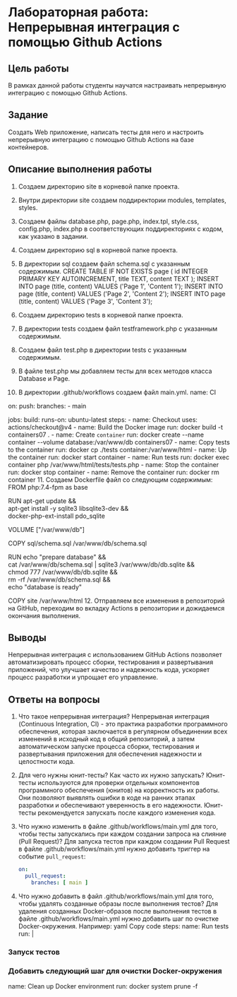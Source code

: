 # Лабораторная работа: Непрерывная интеграция с помощью Github Actions

## Цель работы
В рамках данной работы студенты научатся настраивать непрерывную интеграцию с помощью Github Actions.

## Задание
Создать Web приложение, написать тесты для него и настроить непрерывную интеграцию с помощью Github Actions на базе контейнеров.

## Описание выполнения работы 
1. Создаем директорию site в корневой папке проекта.
2. Внутри директории site создаем поддиректории modules, templates, styles.
3. Создаем файлы database.php, page.php, index.tpl, style.css, config.php, index.php в соответствующих поддиректориях с кодом, как указано в задании.
4. Создаем директорию sql в корневой папке проекта.
5. В директории sql создаем файл schema.sql с указанным содержимым.
CREATE TABLE IF NOT EXISTS page (
    id INTEGER PRIMARY KEY AUTOINCREMENT,
    title TEXT,
    content TEXT
);
INSERT INTO page (title, content) VALUES ('Page 1', 'Content 1');
INSERT INTO page (title, content) VALUES ('Page 2', 'Content 2');
INSERT INTO page (title, content) VALUES ('Page 3', 'Content 3');

6. Создаем директорию tests в корневой папке проекта.
7. В директории tests создаем файл testframework.php с указанным содержимым.
8. Создаем файл test.php в директории tests с указанным содержимым.
9. В файле test.php мы добавляем тесты для всех методов класса Database и Page.
10. В директории .github/workflows создаем файл main.yml.
name: CI

on:
  push:
    branches:
      - main

jobs:
  build:
    runs-on: ubuntu-latest
    steps:
      - name: Checkout
        uses: actions/checkout@v4
      - name: Build the Docker image
        run: docker build -t containers07 .
      - name: Create `container`
        run: docker create --name container --volume database:/var/www/db containers07
      - name: Copy tests to the container
        run: docker cp ./tests container:/var/www/html
      - name: Up the container
        run: docker start container
      - name: Run tests
        run: docker exec container php /var/www/html/tests/tests.php
      - name: Stop the container
        run: docker stop container
      - name: Remove the container
        run: docker rm container
11. Создаем Dockerfile файл co следующим содержимым:
FROM php:7.4-fpm as base

RUN apt-get update && \
    apt-get install -y sqlite3 libsqlite3-dev && \
    docker-php-ext-install pdo_sqlite

VOLUME ["/var/www/db"]

COPY sql/schema.sql /var/www/db/schema.sql

RUN echo "prepare database" && \
    cat /var/www/db/schema.sql | sqlite3 /var/www/db/db.sqlite && \
    chmod 777 /var/www/db/db.sqlite && \
    rm -rf /var/www/db/schema.sql && \
    echo "database is ready"

COPY site /var/www/html
12. Отправляем все изменения в репозиторий на GitHub, переходим во вкладку Actions в репозитории и дожидаемся окончания выполнения.

## Выводы
Непрерывная интеграция с использованием GitHub Actions позволяет автоматизировать процесс сборки, тестирования и развертывания приложений, что улучшает качество и надежность кода, ускоряет процесс разработки и упрощает его управление.

## Ответы на вопросы
1. Что такое непрерывная интеграция?
   Непрерывная интеграция (Continuous Integration, CI) - это практика разработки программного обеспечения, которая заключается в регулярном объединении всех изменений в исходный код в общий репозиторий, а затем автоматическом запуске процесса сборки, тестирования и развертывания приложения для обеспечения надежности и целостности кода.

2. Для чего нужны юнит-тесты? Как часто их нужно запускать?
   Юнит-тесты используются для проверки отдельных компонентов программного обеспечения (юнитов) на корректность их работы. Они позволяют выявлять ошибки в коде на ранних этапах разработки и обеспечивают уверенность в его надежности. Юнит-тесты рекомендуется запускать после каждого изменения кода.

3. Что нужно изменить в файле .github/workflows/main.yml для того, чтобы тесты запускались при каждом создании запроса на слияние (Pull Request)?
   Для запуска тестов при каждом создании Pull Request в файле .github/workflows/main.yml нужно добавить триггер на событие `pull_request`:

   ```yaml
   on:
     pull_request:
       branches: [ main ]
4. Что нужно добавить в файл .github/workflows/main.yml для того, чтобы удалять созданные образы после выполнения тестов?
   Для удаления созданных Docker-образов после выполнения тестов в файле .github/workflows/main.yml нужно добавить шаг по очистке Docker-окружения. Например:
yaml
Copy code
steps:
name: Run tests
run: |
### Запуск тестов
### Добавить следующий шаг для очистки Docker-окружения
name: Clean up Docker environment
run: docker system prune -f
